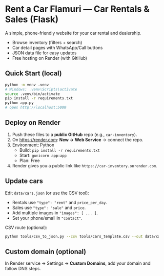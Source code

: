 
# Rent a Car Flamuri — Car Rentals & Sales (Flask)

A simple, phone-friendly website for your car rental and dealership.
- Browse inventory (filters + search)
- Car detail pages with WhatsApp/Call buttons
- JSON data file for easy updates
- Free hosting on Render (with GitHub)

## Quick Start (local)
```bash
python -m venv .venv
# Windows: .venv\Scripts\activate
source .venv/bin/activate
pip install -r requirements.txt
python app.py
# open http://localhost:5000
```

## Deploy on Render
1. Push these files to a **public GitHub** repo (e.g., `car-inventory`).
2. On https://render.com: **New → Web Service** → connect the repo.
3. Environment: Python
   - Build: `pip install -r requirements.txt`
   - Start: `gunicorn app:app`
   - Plan: Free
4. Render gives you a public link like `https://car-inventory.onrender.com`.

## Update cars
Edit `data/cars.json` (or use the CSV tool):
- Rentals use `"type": "rent"` and `price_per_day`.
- Sales use `"type": "sale"` and `price`.
- Add multiple images in `"images": [ ... ]`.
- Set your phone/email in `"contact"`.

CSV route (optional):
```bash
python tools/csv_to_json.py --csv tools/cars_template.csv --out data/cars.json
```

## Custom domain (optional)
In Render service → Settings → **Custom Domains**, add your domain and follow DNS steps.
